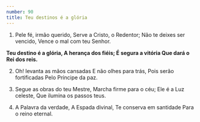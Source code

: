 ```yaml
---
number: 90
title: Teu destinos é a glória
---
```


1. Pele fé, irmão querido,
  Serve a Cristo, o Redentor;
  Não te deixes ser vencido,
  Vence o mal com teu Senhor.

  __Teu destino é a glória,
  A herança dos fiéis;
  É segura a vitória
  Que dará o Rei dos reis.__

2. Oh! levanta as mãos cansadas
  E não olhes para trás,
  Pois serão fortificadas
  Pelo Príncipe da paz.

3. Segue as obras do teu Mestre,
  Marcha firme para o céu;
  Ele é a Luz celeste,
  Que ilumina os passos teus.

4. A Palavra da verdade,
  A Espada divinal,
  Te conserva em santidade
  Para o reino eternal.
